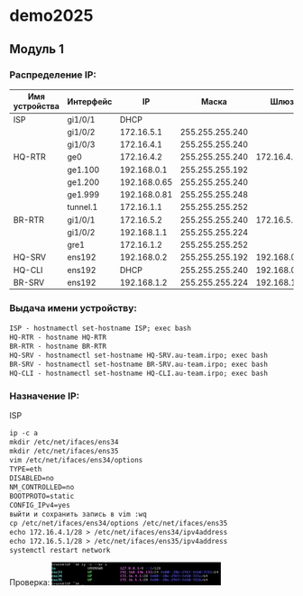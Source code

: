 # demo2025
## Модуль 1
### Распределение IP:
| Имя устройства | Интерфейс | IP          | Маска           | Шлюз        |
| -------------- | --------- | ----------  | --------------- | ----------- |
| ISP            | gi1/0/1   | DHCP        |                 |             |
|                | gi1/0/2   | 172.16.5.1  | 255.255.255.240 |             |
|                | gi1/0/3   | 172.16.4.1  | 255.255.255.240 |             |
| HQ-RTR         | ge0       | 172.16.4.2  | 255.255.255.240 | 172.16.4.1  |      
|                | ge1.100   | 192.168.0.1 | 255.255.255.192 |             |      
|                | ge1.200   | 192.168.0.65| 255.255.255.240 |             |      
|                | ge1.999   | 192.168.0.81| 255.255.255.248 |             |
|                | tunnel.1  | 172.16.1.1  | 255.255.255.252 |             |      
| BR-RTR         | gi1/0/1   | 172.16.5.2  | 255.255.255.240 | 172.16.5.1  |      
|                | gi1/0/2   | 192.168.1.1 | 255.255.255.224 |             |
|                | gre1      | 172.16.1.2  | 255.255.255.252 |             |
| HQ-SRV         | ens192    | 192.168.0.2 | 255.255.255.192 | 192.168.0.1 |      
| HQ-CLI         | ens192    | DHCP        | 255.255.255.240 | 192.168.0.65|      
| BR-SRV         | ens192    | 192.168.1.2 | 255.255.255.224 | 192.168.1.1 |
### Выдача имени устройству:
```
ISP - hostnamectl set-hostname ISP; exec bash
HQ-RTR - hostname HQ-RTR
BR-RTR - hostname BR-RTR
HQ-SRV - hostnamectl set-hostname HQ-SRV.au-team.irpo; exec bash
BR-SRV - hostnamectl set-hostname BR-SRV.au-team.irpo; exec bash
HQ-CLI - hostnamectl set-hostname HQ-CLI.au-team.irpo; exec bash
```
### Назначение IP:
ISP
```
ip -c a
mkdir /etc/net/ifaces/ens34
mkdir /etc/net/ifaces/ens35
vim /etc/net/ifaces/ens34/options
TYPE=eth
DISABLED=no
NM_CONTROLLED=no
BOOTPROTO=static
CONFIG_IPv4=yes
выйти и сохранить запись в vim :wq
cp /etc/net/ifaces/ens34/options /etc/net/ifaces/ens35
echo 172.16.4.1/28 > /etc/net/ifaces/ens34/ipv4address
echo 172.16.5.1/28 > /etc/net/ifaces/ens35/ipv4address
systemctl restart network
```
Проверка:
<img src="1.jpg" width="300">
